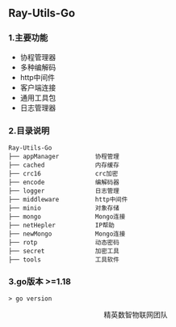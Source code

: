 ## Ray-Utils-Go

### 1.主要功能

+ 协程管理器
+ 多种编解码
+ http中间件
+ 客户端连接
+ 通用工具包
+ 日志管理器

### 2.目录说明

    Ray-Utils-Go
    ├── appManager          协程管理
    ├── cached              内存缓存
    ├── crc16               crc加密
    ├── encode              编解码器
    ├── logger              日志管理
    ├── middleware          http中间件
    ├── minio               对象存储
    ├── mongo               Mongo连接
    ├── netHepler           IP帮助
    ├── newMongo            Mongo连接
    ├── rotp                动态密码
    ├── secret              加密工具
    ├── tools               工具软件

### 3.go版本 >=1.18

    > go version

<p align="center">精英数智物联网团队</p>